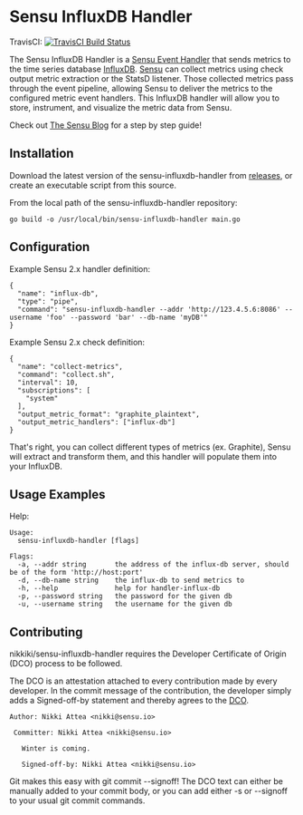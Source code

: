 # Sensu InfluxDB Handler
TravisCI: [![TravisCI Build Status](https://travis-ci.org/nikkiki/sensu-influxdb-handler.svg?branch=master)](https://travis-ci.org/nikkiki/sensu-influxdb-handler)

The Sensu InfluxDB Handler is a [Sensu Event Handler][3] that sends metrics to
the time series database [InfluxDB][2]. [Sensu][1] can collect metrics using
check output metric extraction or the StatsD listener. Those collected metrics
pass through the event pipeline, allowing Sensu to deliver the metrics to the
configured metric event handlers. This InfluxDB handler will allow you to
store, instrument, and visualize the metric data from Sensu.

Check out [The Sensu Blog][5] for a step by step guide!

## Installation

Download the latest version of the sensu-influxdb-handler from [releases][4],
or create an executable script from this source.

From the local path of the sensu-influxdb-handler repository:
```
go build -o /usr/local/bin/sensu-influxdb-handler main.go
```

## Configuration

Example Sensu 2.x handler definition:
```
{
  "name": "influx-db",
  "type": "pipe",
  "command": "sensu-influxdb-handler --addr 'http://123.4.5.6:8086' --username 'foo' --password 'bar' --db-name 'myDB'"
}
```

Example Sensu 2.x check definition:
```
{
  "name": "collect-metrics",
  "command": "collect.sh",
  "interval": 10,
  "subscriptions": [
    "system"
  ],
  "output_metric_format": "graphite_plaintext",
  "output_metric_handlers": ["influx-db"]
}
```
That's right, you can collect different types of metrics (ex. Graphite), Sensu
will extract and transform them, and this handler will populate them into your
InfluxDB.

## Usage Examples

Help:
```
Usage:
  sensu-influxdb-handler [flags]

Flags:
  -a, --addr string       the address of the influx-db server, should be of the form 'http://host:port'
  -d, --db-name string    the influx-db to send metrics to
  -h, --help              help for handler-influx-db
  -p, --password string   the password for the given db
  -u, --username string   the username for the given db
```

## Contributing

nikkiki/sensu-influxdb-handler requires the Developer Certificate of Origin (DCO)
process to be followed.

The DCO is an attestation attached to every contribution made by every
developer. In the commit message of the contribution, the developer
simply adds a Signed-off-by statement and thereby agrees to the [DCO][6].

```
Author: Nikki Attea <nikki@sensu.io>

 Committer: Nikki Attea <nikki@sensu.io>

   Winter is coming.

   Signed-off-by: Nikki Attea <nikki@sensu.io>
```

Git makes this easy with git commit --signoff! The DCO text can either be
manually added to your commit body, or you can add either -s or --signoff
to your usual git commit commands.

[1]: https://github.com/sensu/sensu-go
[2]: https://github.com/influxdata/influxdb
[3]: https://docs.sensu.io/sensu-core/2.0/reference/handlers/#how-do-sensu-handlers-work
[4]: https://github.com/nikkiki/sensu-influxdb-handler/releases
[5]: https://blog.sensu.io/check-output-metric-extraction-with-influxdb-grafana
[6]: http://developercertificate.org/
